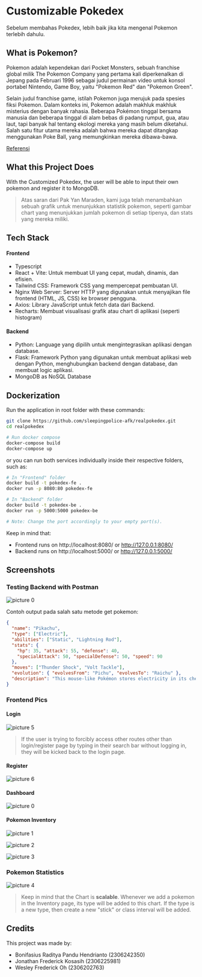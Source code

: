 # Customizable Pokedex
Sebelum membahas Pokedex, lebih baik jika kita mengenal Pokemon terlebih dahulu.

## What is Pokemon?
Pokemon adalah kependekan dari Pocket Monsters, sebuah franchise global milik The Pokemon Company yang pertama kali diperkenalkan di Jepang pada Februari 1996 sebagai judul permainan video untuk konsol portabel Nintendo, Game Boy, yaitu "Pokemon Red" dan "Pokemon Green".

Selain judul franchise game, istilah Pokemon juga merujuk pada spesies fiksi Pokemon. Dalam konteks ini, Pokemon adalah makhluk makhluk misterius dengan banyak rahasia. Beberapa Pokémon tinggal bersama manusia dan beberapa tinggal di alam bebas di padang rumput, gua, atau laut, tapi banyak hal tentang ekologi mereka yang masih belum diketahui. Salah satu fitur utama mereka adalah bahwa mereka dapat ditangkap menggunakan Poke Ball, yang memungkinkan mereka dibawa-bawa.

[Referensi](https://id.portal-pokemon.com/about/)

## What this Project Does
With the Customized Pokedex, the user will be able to input their own pokemon and register it to MongoDB.

> Atas saran dari Pak Yan Maraden, kami juga telah menambahkan sebuah grafik untuk menunjukkan statistik pokemon, seperti gambar chart yang menunjukkan jumlah pokemon di setiap tipenya, dan stats yang mereka miliki.

## Tech Stack
#### Frontend
- Typescript
- React + Vite: Untuk membuat UI yang cepat, mudah, dinamis, dan efisien.
- Tailwind CSS: Framework CSS yang mempercepat pembuatan UI.
- Nginx Web Server: Server HTTP yang digunakan untuk menyajikan file frontend (HTML, JS, CSS) ke browser pengguna.
- Axios: Library JavaScript untuk fetch data dari Backend.
- Recharts: Membuat visualisasi grafik atau chart di aplikasi (seperti histogram)
#### Backend
- Python: Language yang dipilih untuk mengintegrasikan aplikasi dengan database.
- Flask: Framework Python yang digunakan untuk membuat aplikasi web dengan Python, menghubungkan backend dengan database, dan membuat logic aplikasi.
- MongoDB as NoSQL Database

## Dockerization
Run the application in root folder with these commands:

```bash
git clone https://github.com/sleepingpolice-afk/realpokedex.git
cd realpokedex

# Run docker compose
docker-compose build
docker-compose up
```

or you can run both services individually inside their respective folders, such as:
```bash
# In "Frontend" folder
docker build -t pokedex-fe .
docker run -p 8080:80 pokedex-fe

# In "Backend" folder
docker build -t pokedex-be .
docker run -p 5000:5000 pokedex-be

# Note: Change the port accordingly to your empty port(s).
```

Keep in mind that:
- Frontend runs on http://localhost:8080/ or http://127.0.0.1:8080/
- Backend runs on http://localhost:5000/ or http://127.0.0.1:5000/


## Screenshots

### Testing Backend with Postman
![picture 0](https://i.imgur.com/H9QD9c8.png)  


Contoh output pada salah satu metode get pokemon:
```json
{
  "name": "Pikachu",
  "type": ["Electric"],
  "abilities": ["Static", "Lightning Rod"],
  "stats": {
    "hp": 35, "attack": 55, "defense": 40,
    "specialAttack": 50, "specialDefense": 50, "speed": 90
  },
  "moves": ["Thunder Shock", "Volt Tackle"],
  "evolution": { "evolvesFrom": "Pichu", "evolvesTo": "Raichu" },
  "description": "This mouse-like Pokémon stores electricity in its cheek pouches."
}
```

### Frontend Pics
#### Login
![picture 5](https://i.imgur.com/ZpkaJs5.png) 

> If the user is trying to forcibly access other routes other than login/register page by typing in their search bar without logging in, they will be kicked back to the login page.

#### Register
![picture 6](https://i.imgur.com/NSLskI7.png)  

#### Dashboard
![picture 0](https://i.imgur.com/smwhGdF.png)  

#### Pokemon Inventory
![picture 1](https://i.imgur.com/QUliwH5.png)  

![picture 2](https://i.imgur.com/3xM92rz.png)  

![picture 3](https://i.imgur.com/bSN69wi.png)  

### Pokemon Statistics
![picture 4](https://i.imgur.com/pAahGPQ.png)  

> Keep in mind that the Chart is **scalable**. Whenever we add a pokemon in the Inventory page, its type will be added to this chart. If the type is a new type, then create a new "stick" or class interval will be added.


## Credits
This project was made by:
- Bonifasius Raditya Pandu Hendrianto (2306242350)
- Jonathan Frederick Kosasih (2306225981)
- Wesley Frederick Oh (2306202763)